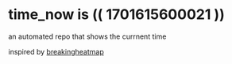 # time_now is (( 1701615600021 ))

an automated repo that shows the currnent time

inspired by [breakingheatmap](https://github.com/breakingheatmap/breakingheatmap)